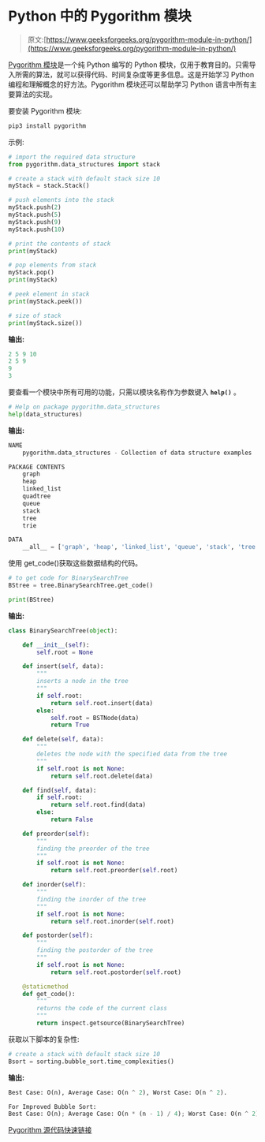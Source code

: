 # Python 中的 Pygorithm 模块

> 原文:[https://www.geeksforgeeks.org/pygorithm-module-in-python/](https://www.geeksforgeeks.org/pygorithm-module-in-python/)

[Pygorithm 模块](http://pygorithm.readthedocs.io/en/latest/)是一个纯 Python 编写的 Python 模块，仅用于教育目的。只需导入所需的算法，就可以获得代码、时间复杂度等更多信息。这是开始学习 Python 编程和理解概念的好方法。Pygorithm 模块还可以帮助学习 Python 语言中所有主要算法的实现。

要安装 Pygorithm 模块:

```py
pip3 install pygorithm
```

示例:

```py
# import the required data structure
from pygorithm.data_structures import stack

# create a stack with default stack size 10
myStack = stack.Stack()

# push elements into the stack
myStack.push(2)
myStack.push(5)
myStack.push(9)
myStack.push(10)

# print the contents of stack
print(myStack)

# pop elements from stack
myStack.pop()
print(myStack)

# peek element in stack
print(myStack.peek())

# size of stack
print(myStack.size())
```

**输出:**

```py
2 5 9 10
2 5 9
9
3

```

要查看一个模块中所有可用的功能，只需以模块名称作为参数键入 **`help()`** 。

```py
# Help on package pygorithm.data_structures
help(data_structures)
```

**输出:**

```py
NAME
    pygorithm.data_structures - Collection of data structure examples

PACKAGE CONTENTS
    graph
    heap
    linked_list
    quadtree
    queue
    stack
    tree
    trie

DATA
    __all__ = ['graph', 'heap', 'linked_list', 'queue', 'stack', 'tree', '...

```

使用 get_code()获取这些数据结构的代码。

```py
# to get code for BinarySearchTree
BStree = tree.BinarySearchTree.get_code()

print(BStree)
```

**输出:**

```py
class BinarySearchTree(object):

    def __init__(self):
        self.root = None

    def insert(self, data):
        """
        inserts a node in the tree
        """
        if self.root:
            return self.root.insert(data)
        else:
            self.root = BSTNode(data)
            return True

    def delete(self, data):
        """
        deletes the node with the specified data from the tree
        """
        if self.root is not None:
            return self.root.delete(data)

    def find(self, data):
        if self.root:
            return self.root.find(data)
        else:
            return False

    def preorder(self):
        """
        finding the preorder of the tree
        """
        if self.root is not None:
            return self.root.preorder(self.root)

    def inorder(self):
        """
        finding the inorder of the tree
        """
        if self.root is not None:
            return self.root.inorder(self.root)

    def postorder(self):
        """
        finding the postorder of the tree
        """
        if self.root is not None:
            return self.root.postorder(self.root)

    @staticmethod
    def get_code():
        """
        returns the code of the current class
        """
        return inspect.getsource(BinarySearchTree)
```

获取以下脚本的复杂性:

```py
# create a stack with default stack size 10
Bsort = sorting.bubble_sort.time_complexities()
```

**输出:**

```py
Best Case: O(n), Average Case: O(n ^ 2), Worst Case: O(n ^ 2).

For Improved Bubble Sort:
Best Case: O(n); Average Case: O(n * (n - 1) / 4); Worst Case: O(n ^ 2)

```

[Pygorithm 源代码快速链接](https://github.com/OmkarPathak/pygorithm)